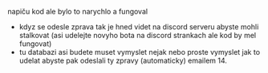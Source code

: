 napiču kod ale bylo to narychlo a fungoval
- kdyz se odesle zprava tak je hned videt na discord serveru abyste mohli stalkovat (asi udelejte novyho bota na discord strankach ale kod by mel fungovat)
- tu databazi asi budete muset vymyslet nejak nebo proste vymyslet jak to udelat abyste pak odeslali ty zpravy (automaticky) emailem 14.
